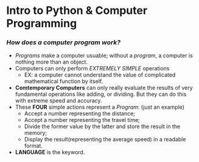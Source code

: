 # Intro to Python & Computer Programming

### *How does a computer program work?*
- *Programs* make a computer usuable; without a *program*, a computer is nothing more than an object.
- Computers can only perform *EXTREMELY SIMPLE* operations
  - EX: a computer cannot understand the value of complicated mathematical function by itself.
- **Comtemporary Computers** can only really evaluate the results of very fundamental operations like adding, or dividing. But they can do this with extreme speed and accuracy.
- These **FOUR** simple actions represent a *Program*: (just an example)
  - Accept a number representing the distance;
  - Accept a number representing the travel time;
  - Divide the former value by the latter and store the result in the memory;
  - Display the result(representing the average speed) in a readable format.
- **LANGUAGE** is the keyword.

